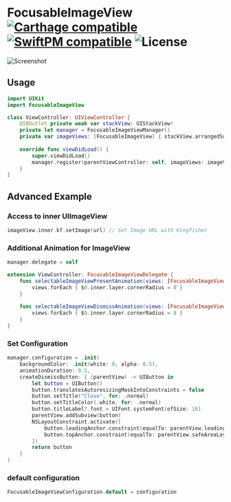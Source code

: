 # FocusableImageView [![Carthage compatible](https://img.shields.io/badge/Carthage-compatible-4BC51D.svg)](https://github.com/Carthage/Carthage) [![SwiftPM compatible](https://img.shields.io/badge/SwiftPM-compatible-4BC51D.svg)](https://github.com/apple/swift-package-manager) ![License](https://img.shields.io/github/license/malt03/FocusableImageView.svg)

![Screenshot](https://raw.githubusercontent.com/malt03/FocusableImageView/master/readme/Screenshot.gif)

## Usage

```swift
import UIKit
import FocusableImageView

class ViewController: UIViewController {
    @IBOutlet private weak var stackView: UIStackView!
    private let manager = FocusableImageViewManager()
    private var imageViews: [FocusableImageView] { stackView.arrangedSubviews as! [FocusableImageView] }
    
    override func viewDidLoad() {
        super.viewDidLoad()
        manager.register(parentViewController: self, imageViews: imageViews)
    }
}
```

## Advanced Example
### Access to inner UIImageView
```swift
imageView.inner.kf.setImage(url) // Set Image URL with Kingfisher
```

### Additional Animation for ImageView
```swift
manager.delegate = self

extension ViewController: FocusableImageViewDelegate {
    func selectableImageViewPresentAnimation(views: [FocusableImageView]) {
        views.forEach { $0.inner.layer.cornerRadius = 0 }
    }
    
    func selectableImageViewDismissAnimation(views: [FocusableImageView]) {
        views.forEach { $0.inner.layer.cornerRadius = 8 }
    }
}
```

### Set Configuration
```swift
manager.configuration = .init(
    backgroundColor: .init(white: 0, alpha: 0.5),
    animationDuration: 0.5,
    createDismissButton: { (parentView) -> UIButton in
        let button = UIButton()
        button.translatesAutoresizingMaskIntoConstraints = false
        button.setTitle("Close", for: .normal)
        button.setTitleColor(.white, for: .normal)
        button.titleLabel?.font = UIFont.systemFont(ofSize: 16)
        parentView.addSubview(button)
        NSLayoutConstraint.activate([
            button.leadingAnchor.constraint(equalTo: parentView.leadingAnchor, constant: 16),
            button.topAnchor.constraint(equalTo: parentView.safeAreaLayoutGuide.topAnchor, constant: 16),
        ])
        return button
    }
)
```

### default configuration
```swift
FocusableImageViewConfiguration.default = configuration
```
